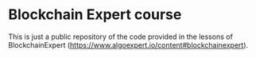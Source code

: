# Blockchain Expert course

This is just a public repository of the code provided in the lessons of BlockchainExpert (https://www.algoexpert.io/content#blockchainexpert).
